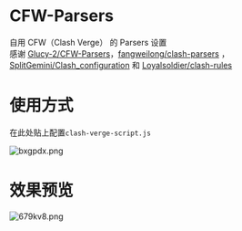 # CFW-Parsers
自用 CFW（Clash Verge） 的 Parsers 设置    
感谢 [Glucy-2/CFW-Parsers](https://github.com/Glucy-2/CFW-Parsers)，[fangweilong/clash-parsers](//github.com/fangweilong/clash-parsers) ， [SplitGemini/Clash_configuration](//github.com/SplitGemini/Clash_configuration) 和 [Loyalsoldier/clash-rules](//github.com/Loyalsoldier/clash-rules)

# 使用方式
在此处贴上配置`clash-verge-script.js`

![bxgpdx.png](https://files.catbox.moe/bxgpdx.png)

# 效果预览
![679kv8.png](https://files.catbox.moe/679kv8.png)
